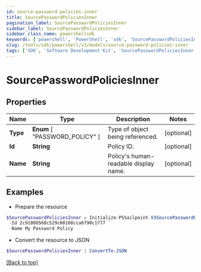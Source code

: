 ```yaml
---
id: source-password-policies-inner
title: SourcePasswordPoliciesInner
pagination_label: SourcePasswordPoliciesInner
sidebar_label: SourcePasswordPoliciesInner
sidebar_class_name: powershellsdk
keywords: ['powershell', 'PowerShell', 'sdk', 'SourcePasswordPoliciesInner', 'SourcePasswordPoliciesInner'] 
slug: /tools/sdk/powershell/v3/models/source-password-policies-inner
tags: ['SDK', 'Software Development Kit', 'SourcePasswordPoliciesInner', 'SourcePasswordPoliciesInner']
---
```



# SourcePasswordPoliciesInner

## Properties

Name | Type | Description | Notes
------------ | ------------- | ------------- | -------------
**Type** |  **Enum** [  "PASSWORD_POLICY" ] | Type of object being referenced. | [optional] 
**Id** | **String** | Policy ID. | [optional] 
**Name** | **String** | Policy's human-readable display name. | [optional] 

## Examples

- Prepare the resource
```powershell
$SourcePasswordPoliciesInner = Initialize-PSSailpoint.V3SourcePasswordPoliciesInner  -Type PASSWORD_POLICY `
 -Id 2c91808568c529c60168cca6f90c1777 `
 -Name My Password Policy
```

- Convert the resource to JSON
```powershell
$SourcePasswordPoliciesInner | ConvertTo-JSON
```


[[Back to top]](#) 

